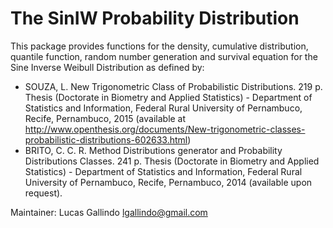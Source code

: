# The SinIW Probability Distribution

This package provides functions for the density, cumulative distribution,
quantile function, random number generation and survival equation for the
Sine Inverse Weibull Distribution as defined by:

 * SOUZA, L. New Trigonometric Class of Probabilistic Distributions. 219 p. Thesis (Doctorate in Biometry and Applied Statistics) - Department of Statistics and Information, Federal Rural University of Pernambuco, Recife, Pernambuco, 2015 (available at <http://www.openthesis.org/documents/New-trigonometric-classes-probabilistic-distributions-602633.html>)
 * BRITO, C. C. R. Method Distributions generator and Probability Distributions Classes. 241 p. Thesis (Doctorate in Biometry and Applied Statistics) - Department of Statistics and Information, Federal Rural University of Pernambuco, Recife, Pernambuco, 2014 (available upon request).

 Maintainer: Lucas Gallindo <lgallindo@gmail.com>
